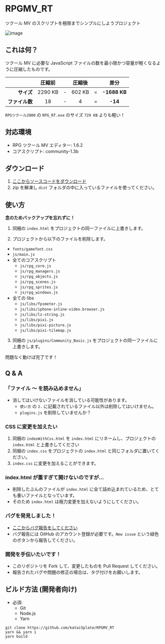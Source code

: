 # RPGMV_RT

ツクール MV のスクリプトを極限までシンプルにしようプロジェクト

![image](https://user-images.githubusercontent.com/22496143/73382764-78496a80-430b-11ea-9b89-2c5f97ba1a17.png)

## これは何？

ツクール MV に必要な JavaScript ファイルの数を最小限かつ容量が軽くなるように圧縮したものです。

|                | 圧縮前  |     | 圧縮後 |     |     差分     |
| -------------: | :-----: | --- | :----: | --- | :----------: |
|     **サイズ** | 2290 KB | -   | 602 KB | =   | **-1688 KB** |
| **ファイル数** |   18    | -   |   4    | =   |   **-14**    |

`RPGツクール2000` の `RPG_RT.exe` のサイズ `729 KB` よりも軽い！

## 対応環境

- RPG ツクール MV エディター: 1.6.2
- コアスクリプト: community-1.3b

## ダウンロード

1. [ここからソースコードをダウンロード](https://github.com/katai5plate/RPGMV_RT/archive/master.zip)
2. zip を解凍し `dist` フォルダの中に入っているファイルを使ってください。

## 使い方

**念のためバックアップを忘れずに！**

1. 同梱の `index.html` をプロジェクトの同一ファイルに上書きします。

2. プロジェクトから以下のファイルを削除します。

- `fonts/gamefont.css`
- `js/main.js`
- 全てのコアスクリプト
  - `js/rpg_core.js`
  - `js/rpg_managers.js`
  - `js/rpg_objects.js`
  - `js/rpg_scenes.js`
  - `js/rpg_sprites.js`
  - `js/rpg_windows.js`
- 全ての libs
  - `js/libs/fpsmeter.js`
  - `js/libs/iphone-inline-video.browser.js`
  - `js/libs/lz-string.js`
  - `js/libs/pixi.js`
  - `js/libs/pixi-picture.js`
  - `js/libs/pixi-tilemap.js`

3. 同梱の `js/plugins/Community_Basic.js` をプロジェクトの同一ファイルに上書きします。

問題なく動けば完了です！

## Q & A

### 「ファイル ～ を読み込めません」

- 消してはいけないファイルを消している可能性があります。
  - `使い方` の `2.` に記載されているファイル以外は削除してはいけません。
  - `plugins.js` を削除していませんか？

### CSS に変更を加えたい

1. 同梱の `indexWithCss.html` を `index.html` にリネームし、プロジェクトの `index.html` と上書きしてください
2. 同梱の `index.css` をプロジェクトの `index.html` と同じフォルダに置いてください。
3. `index.css` に変更を加えることができます。

### index.html が重すぎて開けないのですが...

- 削除したぶんのファイルが `index.html` に全て詰め込まれているため、とても重いファイルとなっています。
- そのため `index.html` は極力変更を加えないようにしてください。

### バグを発見しました！

- [ここからバグ報告をしてください](https://github.com/katai5plate/RPGMV_RT/issues)
- バグ報告には GitHub のアカウント登録が必要です。`New issue` という緑色のボタンから報告してください。

### 開発を手伝いたいです！

- このリポジトリを Fork して、変更したものを Pull Request してください。
- 報告されたバグや問題の修正の場合は、タグ付けをお願いします。

## ビルド方法 (開発者向け)

- 必須:
  - Git
  - Node.js
  - Yarn

```
git clone https://github.com/katai5plate/RPGMV_RT
yarn && yarn i
yarn build
```

